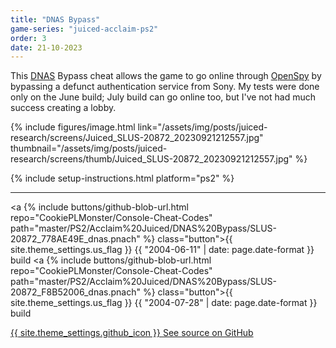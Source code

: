 ```yaml
---
title: "DNAS Bypass"
game-series: "juiced-acclaim-ps2"
order: 3
date: 21-10-2023
---
```


This [DNAS](https://en.wikipedia.org/wiki/DNAS) Bypass cheat allows the game to go online through [OpenSpy](http://openspy.net/)
by bypassing a defunct authentication service from Sony. My tests were done only on the June build; July build can go online too, but I've not had much success creating a lobby.

{% include figures/image.html link="/assets/img/posts/juiced-research/screens/Juiced_SLUS-20872_20230921212557.jpg" thumbnail="/assets/img/posts/juiced-research/screens/thumb/Juiced_SLUS-20872_20230921212557.jpg" %}

{% include setup-instructions.html platform="ps2" %}

***

<a {% include buttons/github-blob-url.html repo="CookiePLMonster/Console-Cheat-Codes" path="master/PS2/Acclaim%20Juiced/DNAS%20Bypass/SLUS-20872_778AE49E_dnas.pnach" %} class="button">{{ site.theme_settings.us_flag }} {{ "2004-06-11" | date: page.date-format }} build</a>
<a {% include buttons/github-blob-url.html repo="CookiePLMonster/Console-Cheat-Codes" path="master/PS2/Acclaim%20Juiced/DNAS%20Bypass/SLUS-20872_F8B52006_dnas.pnach" %} class="button">{{ site.theme_settings.us_flag }} {{ "2004-07-28" | date: page.date-format }} build </a>

<a href="https://github.com/CookiePLMonster/Console-Cheat-Codes/blob/master/PS2/Acclaim%20Juiced/DNAS%20Bypass" class="button github" target="_blank">{{ site.theme_settings.github_icon }} See source on GitHub</a>
